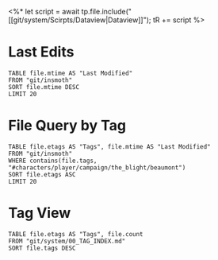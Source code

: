 <%*
let script = await tp.file.include("[[git/system/Scirpts/Dataview|Dataview]]");
tR += script
%>
# Last Edits
```dataview
TABLE file.mtime AS "Last Modified"
FROM "git/insmoth"
SORT file.mtime DESC
LIMIT 20
```

# File Query by Tag
```dataview
TABLE file.etags AS "Tags", file.mtime AS "Last Modified"
FROM "git/insmoth"
WHERE contains(file.tags, "#characters/player/campaign/the_blight/beaumont")
SORT file.etags ASC
LIMIT 20
```

# Tag View
```dataview
TABLE file.etags AS "Tags", file.count
FROM "git/system/00_TAG_INDEX.md"
SORT file.tags DESC
```

